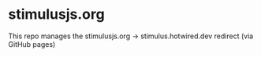 # stimulusjs.org

This repo manages the stimulusjs.org -> stimulus.hotwired.dev redirect (via GitHub pages)